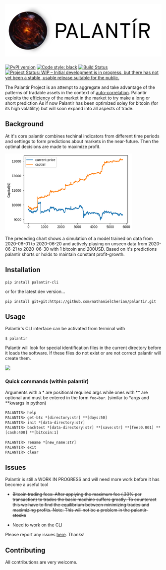 # ![](https://raw.githubusercontent.com/nathanielCherian/palantir/master/docs/media/logo.svg)

[![PyPI version](https://badge.fury.io/py/palantir-cli.svg)](https://badge.fury.io/py/palantir-cli)
[![Code style: black](https://img.shields.io/badge/code%20style-black-000000.svg)](https://github.com/psf/black)
[![Build Status](https://travis-ci.org/nathanielCherian/palantir.svg?branch=master)](https://travis-ci.org/nathanielCherian/palantir)
[![Project Status: WIP – Initial development is in progress, but there has not yet been a stable, usable release suitable for the public.](https://www.repostatus.org/badges/latest/wip.svg)](https://www.repostatus.org/#wip)


The Palantir Project is an attempt to aggregate and take advantage of the patterns of tradable assets in the context of [auto-correlation](https://en.wikipedia.org/wiki/Autocorrelation). Palantir exploits the [efficiency](https://en.wikipedia.org/wiki/Efficient-market_hypothesis) of the market in the market to try make a long or short prediction As if now Palantir has been optimized soley for bitcoin (for its high volatility) but will soon expand into all aspects of trade. 

## Background

At it's core palantir combines techinal indicators from different time periods and settings to form predictions about markets in the near-future. Then the optimal decisions are made to maximize profit. 


![](https://raw.githubusercontent.com/nathanielCherian/palantir/master/docs/media/classifier-sim-train.png)

The preceding chart shows a simulation of a model trained on data from 2020-06-01 to 2020-06-20 and actively playing on unseen data from 2020-06-21 to 2020-06-30 with 1 bitcoin and 200USD. Based on it's predictions palantir shorts or holds to maintain constant profit-growth.


## Installation

```pip install palantir-cli```

or for the latest dev version...

```pip install git+git:https://github.com/nathanielCherian/palantir.git```


## Usage

Palantir's CLI interface can be activated from terminal with

```$ palantir```

Palantir will look for special identification files in the current directory before it loads the software. If these files do not exist or are not correct palantir will create them.

![](https://raw.githubusercontent.com/nathanielCherian/palantir/master/docs/media/cli.png)

### Quick commands (within palantir)

Arguments with a * are positional required args while ones with ** are optional
and must be entered in the form ```foo=bar```. (similar to *args and **kwargs in python)

``` 
PALANTIR> help
PALANTIR> get-btc *[directory:str] **[days:50]
PALANTIR> init *[data-directory:str]
PALANTIR> backtest *[data-directory:str] **[save:str] **[fee:0.001] **[cash:400] **[bitcoin:1]

PALANTIR> rename *[new_name:str]
PALANTIR> exit
PALANTIR> clear
```


## Issues

Palantir is still a WORK IN PROGRESS and will need more work before it has become a useful tool

* ~~Bitcoin trading fees: After applying the maximum fee (.30% per transaction) to trades the basic machine suffers greatly. To counteract this we have to find the equilibrium between minimizing trades and maximizing profits. Note: This will not be a problem in the palantir-stocks~~

* Need to work on the CLI 

Please report any issues [here](https://github.com/nathanielCherian/palantir/issues). Thanks!

## Contributing

All contributions are very welcome.